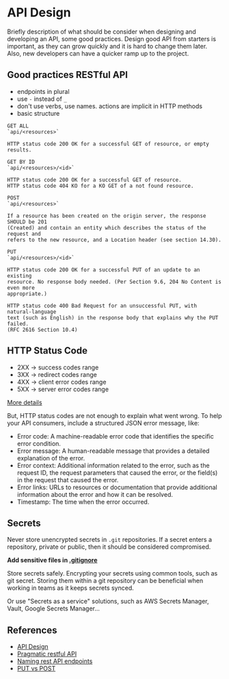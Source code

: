 # API Design

Briefly description of what should be consider when designing and developing an
API, some good practices. Design good API from starters is important, as they
can grow quickly and it is hard to change them later. Also, new developers can
have a quicker ramp up to the project.

## Good practices RESTful API

- endpoints in plural
- use `-` instead of `_`
- don't use verbs, use names. actions are implicit in HTTP methods
- basic structure

```text
GET ALL
`api/<resources>`

HTTP status code 200 OK for a successful GET of resource, or empty results.

GET BY ID
`api/<resources>/<id>`

HTTP status code 200 OK for a successful GET of resource.
HTTP status code 404 KO for a KO GET of a not found resource.

POST
`api/<resources>`

If a resource has been created on the origin server, the response SHOULD be 201
(Created) and contain an entity which describes the status of the request and
refers to the new resource, and a Location header (see section 14.30).

PUT
`api/<resources>/<id>`

HTTP status code 200 OK for a successful PUT of an update to an existing
resource. No response body needed. (Per Section 9.6, 204 No Content is even more
appropriate.)

HTTP status code 400 Bad Request for an unsuccessful PUT, with natural-language
text (such as English) in the response body that explains why the PUT failed.
(RFC 2616 Section 10.4)
```

## HTTP Status Code

- 2XX -> success codes range
- 3XX -> redirect codes range
- 4XX -> client error codes range
- 5XX -> server error codes range

[More details](https://developer.mozilla.org/en-US/docs/Web/HTTP/Status)

But, HTTP status codes are not enough to explain what went wrong. To help your
API consumers, include a structured JSON error message, like:

- Error code: A machine-readable error code that identifies the specific error
  condition.
- Error message: A human-readable message that provides a detailed explanation
  of the error.
- Error context: Additional information related to the error, such as the
  request ID, the request parameters that caused the error, or the field(s) in
  the request that caused the error.
- Error links: URLs to resources or documentation that provide additional
  information about the error and how it can be resolved.
- Timestamp: The time when the error occurred.

## Secrets

Never store unencrypted secrets in `.git` repositories. If a secret enters a
repository, private or public, then it should be considered compromised.

**Add sensitive files in [.gitignore](https://github.com/github/gitignore/blob/main/Python.gitignore)**

Store secrets safely. Encrypting your secrets using common tools, such as git
secret. Storing them within a git repository can be beneficial when working in
teams as it keeps secrets synced.

Or use "Secrets as a service" solutions, such as AWS Secrets Manager, Vault,
Google Secrets Manager...

## References

- [API Design](http://apistylebook.com/design/topics/)
- [Pragmatic restful API](https://www.vinaysahni.com/best-practices-for-a-pragmatic-restful-api)
- [Naming rest API endpoints](https://blog.dreamfactory.com/best-practices-for-naming-rest-api-endpoints/)
- [PUT vs POST](https://restfulapi.net/rest-put-vs-post/)
